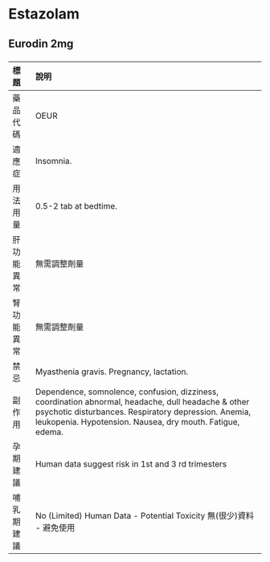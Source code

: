# Estazolam

## Eurodin 2mg

##### 

| 標題       | 說明                                                                                                                                                                                                                     |
|:-----------|:-------------------------------------------------------------------------------------------------------------------------------------------------------------------------------------------------------------------------|
| 藥品代碼   | OEUR                                                                                                                                                                                                                     |
| 適應症     | Insomnia.                                                                                                                                                                                                                |
| 用法用量   | 0.5-2 tab at bedtime.                                                                                                                                                                                                    |
| 肝功能異常 | 無需調整劑量                                                                                                                                                                                                             |
| 腎功能異常 | 無需調整劑量                                                                                                                                                                                                             |
| 禁忌       | Myasthenia gravis. Pregnancy, lactation.                                                                                                                                                                                 |
| 副作用     | Dependence, somnolence, confusion, dizziness, coordination abnormal, headache, dull headache & other psychotic disturbances. Respiratory depression. Anemia, leukopenia. Hypotension. Nausea, dry mouth. Fatigue, edema. |
| 孕期建議   | Human data suggest risk in 1st and 3 rd trimesters                                                                                                                                                                       |
| 哺乳期建議 | No (Limited) Human Data - Potential Toxicity 無(很少)資料 - 避免使用                                                                                                                                                     |

